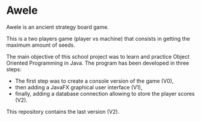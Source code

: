 # Awele

Awele is an ancient strategy board game.

This is a two players game (player vs machine) that consists in getting the maximum amount of seeds.

The main objective of this school project was to learn and practice Object Oriented Programming in Java.
The program has been developed in three steps:
* The first step was to create a console version of the game (V0),
* then adding a JavaFX graphical user interface (V1),
* finally, adding a database connection allowing to store the player scores (V2).

This repository contains the last version (V2).
